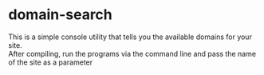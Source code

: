 # domain-search
 This is a simple console utility that tells you the available domains for your site.<br />
 After compiling, run the programs via the command line and pass the name of the site as a parameter
